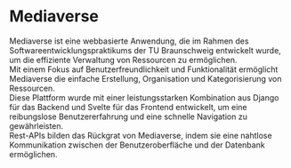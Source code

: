 # Mediaverse


Mediaverse ist eine webbasierte Anwendung, die im Rahmen des Softwareentwicklungspraktikums der TU Braunschweig entwickelt wurde, um die effiziente Verwaltung von Ressourcen zu ermöglichen.<br />
Mit einem Fokus auf Benutzerfreundlichkeit und Funktionalität ermöglicht Mediaverse die einfache Erstellung, Organisation und Kategorisierung von Ressourcen.<br />
Diese Plattform wurde mit einer leistungsstarken Kombination aus Django für das Backend und Svelte für das Frontend entwickelt, um eine reibungslose Benutzererfahrung und eine schnelle Navigation zu gewährleisten.<br />
Rest-APIs bilden das Rückgrat von Mediaverse, indem sie eine nahtlose Kommunikation zwischen der Benutzeroberfläche und der Datenbank ermöglichen.
